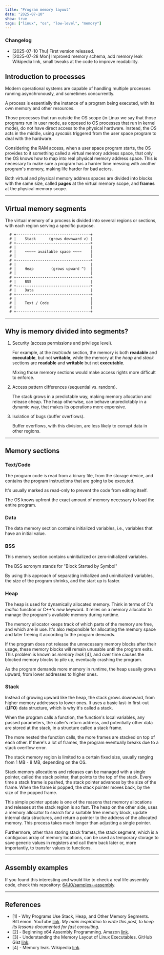 ```yaml
---
title: "Program memory layout"
date: "2025-07-10"
show: true
tags: ["linux", "os", "low-level", "memory"]
---
```


### Changelog

- [2025-07-10 Thu] First version released.
- [2025-07-28 Mon] Improved memory schema, add memory leak Wikipedia link, small tweaks at the code to improve readability.

## Introduction to processes

Modern operational systems are capable of handling multiple processes running asynchronously, and sometimes concurrently.

A process is essentially the instance of a program being executed, with its own memory and other resources.

Those processes that run outside the OS scope (in Linux we say that those programs run in user mode, as opposed to OS processes that run in kernel mode), do not have direct access to the physical hardware. Instead, the OS acts in the middle, using *syscall*s triggered from the user space program to deal with the hardware.

Considering the RAM access, when a user space program starts, the OS provides to it something called a virtual memory address space, that only the OS knows how to map into real physical memory address space. This is necessary to make sure a program has a harder time messing with another program's memory, making life harder for bad actors.

Both virtual and physical memory address spaces are divided into blocks with the same size, called **pages** at the virtual memory scope, and **frames** at the physical memory scope.

---

## Virtual memory segments

The virtual memory of a process is divided into several regions or sections, with each region serving a specific purpose.

``` shell
  # +----------------------------------+
  # |    Stack      (grows downward v) |
  # +----------------------------------+
  # |                                  |
  # |    ~~~~~ available space ~~~~    |
  # |                                  |
  # +----------------------------------+
  # |                                  |
  # |    Heap        (grows upward ^)  |
  # |                                  |
  # +----------------------------------+
  # |    BSS                           |
  # +----------------------------------+
  # |    Data                          |
  # +----------------------------------+
  # |                                  |
  # |    Text / Code                   |
  # |                                  |
  # +----------------------------------+
```

---

## Why is memory divided into segments?

1.  Security (access permissions and privilege level).

    For example, at the *text/code* section, the memory is both **readable** and **executable**, but not **writable**, while the memory at the *heap* and *stack* sections are **readable** and **writable** but not **executable**.

    Mixing those memory sections would make access rights more difficult to enforce.

2.  Access pattern differences (sequential vs. random).

    The stack grows in a predictable way, making memory allocation and release cheap. The heap otherwise, can behave unpredictably in a dynamic way, that makes its operations more expensive.

3.  Isolation of bugs (buffer overflows).

    Buffer overflows, with this division, are less likely to corrupt data in other regions.

---

## Memory sections

### Text/Code

The program code is read from a binary file, from the storage device, and contains the program instructions that are going to be executed.

It's usually marked as read-only to prevent the code from editing itself.

The OS knows upfront the exact amount of memory necessary to load the entire program.

### Data

The data memory section contains initialized variables, i.e., variables that have an initial value.


### BSS

This memory section contains uninitialized or zero-initialized variables.

The BSS acronym stands for "Block Started by Symbol"

By using this approach of separating initialized and uninitialized variables, the size of the program shrinks, and the start up is faster.


### Heap

The heap is used for dynamically allocated memory. Think in terms of C's *malloc* function or C++'s *new* keyword. It relies on a memory allocator to manage the program's available memory during runtime.

The memory allocator keeps track of which parts of the memory are free, and which are in use. It's also responsible for allocating the memory space and later freeing it according to the program demands.

If the program does not release the unnecessary memory blocks after their usage, these memory blocks will remain unusable until the program exits. This problem is known as *memory leak* [4], and over time causes the blocked memory blocks to pile up, eventually crashing the program.

As the program demands more memory in runtime, the heap usually grows upward, from lower addresses to higher ones.

### Stack

Instead of growing upward like the heap, the stack grows downward, from higher memory addresses to lower ones. It uses a basic last-in first-out (**LIFO**) data structure, which is why it's called a stack.

When the program calls a function, the function's local variables, any passed parameters, the caller’s return address, and potentially other data are stored at the stack, in a structure called a stack frame.

The more nested the function calls, the more frames are stacked on top of each other. If there's a lot of frames, the program eventually breaks due to a stack overflow error.

The stack memory region is limited to a certain fixed size, usually ranging from 1 MB - 8 MB, depending on the OS.

Stack memory allocations and releases can be managed with a single pointer, called the stack pointer, that points to the top of the stack. Every time a stack frame is pushed, the stack pointer advances by the size of the frame. When the frame is popped, the stack pointer moves back, by the size of the popped frame.

This simple pointer update is one of the reasons that memory allocations and releases at the stack region is so fast. The heap on the other side, uses a memory allocator to search for a suitable free memory block, update internal data structures, and return a pointer to the address of the allocated memory. This process takes much longer than adjusting a single pointer.

Furthermore, other than storing stack frames, the stack segment, which is a contiguous array of memory locations, can be used as temporary storage to save generic values in registers and call them back later or, more importantly, to transfer values to functions.

---

## Assembly examples

If you found this interesting and would like to check a real life assembly code, check this repository: [64J0/samples--assembly](https://github.com/64J0/samples--assembly).

---

## References

-   [1] - Why Programs Use Stack, Heap, and Other Memory Segments. BitLemon. YouTube [link](https://www.youtube.com/watch?v=EXIxAPITb7U). *My main inspiration to write this post, to keep its lessons documented for fast consulting.*
-   [2] - Beginning x64 Assembly Programming. Amazon [link](https://a.co/d/hE556TU).
-   [3] - Understanding the Memory Layout of Linux Executables. GitHub Gist [link](https://gist.github.com/CMCDragonkai/10ab53654b2aa6ce55c11cfc5b2432a4).
-   [4] - Memory leak. Wikipedia [link](https://en.wikipedia.org/wiki/Memory_leak).
